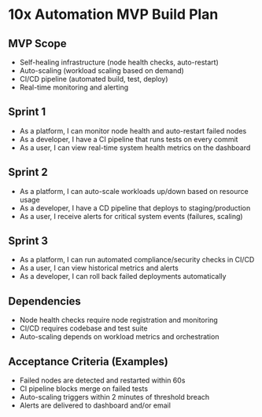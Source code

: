 # 10x Automation MVP Build Plan

## MVP Scope
- Self-healing infrastructure (node health checks, auto-restart)
- Auto-scaling (workload scaling based on demand)
- CI/CD pipeline (automated build, test, deploy)
- Real-time monitoring and alerting

## Sprint 1
- As a platform, I can monitor node health and auto-restart failed nodes
- As a developer, I have a CI pipeline that runs tests on every commit
- As a user, I can view real-time system health metrics on the dashboard

## Sprint 2
- As a platform, I can auto-scale workloads up/down based on resource usage
- As a developer, I have a CD pipeline that deploys to staging/production
- As a user, I receive alerts for critical system events (failures, scaling)

## Sprint 3
- As a platform, I can run automated compliance/security checks in CI/CD
- As a user, I can view historical metrics and alerts
- As a developer, I can roll back failed deployments automatically

## Dependencies
- Node health checks require node registration and monitoring
- CI/CD requires codebase and test suite
- Auto-scaling depends on workload metrics and orchestration

## Acceptance Criteria (Examples)
- Failed nodes are detected and restarted within 60s
- CI pipeline blocks merge on failed tests
- Auto-scaling triggers within 2 minutes of threshold breach
- Alerts are delivered to dashboard and/or email 